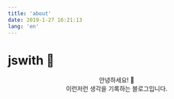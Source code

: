 ```yaml
---
title: 'about'
date: 2019-1-27 16:21:13
lang: 'en'
---
```


# jswith 🌿

<div align="center">

안녕하세요! 👋 <br>
이런저런 생각을 기록하는 블로그입니다.

</div>
